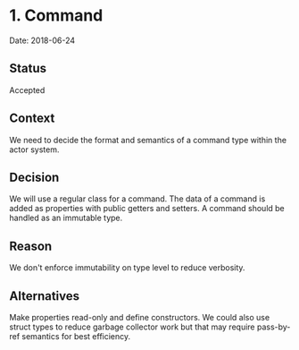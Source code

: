 # 1. Command

Date: 2018-06-24

## Status

Accepted

## Context

We need to decide the format and semantics of a command type within the actor system.

## Decision

We will use a regular class for a command. The data of a command is added as properties with public getters and setters. A command should be handled as an immutable type.

## Reason

We don't enforce immutability on type level to reduce verbosity.

## Alternatives

Make properties read-only and define constructors. We could also use struct types to reduce garbage collector work but that may require pass-by-ref semantics for best efficiency.